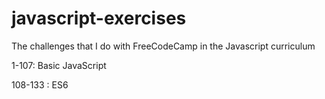 # javascript-exercises
The challenges that I do with FreeCodeCamp in the Javascript curriculum

1-107: Basic JavaScript

108-133 : ES6
